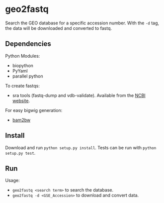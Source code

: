 geo2fastq
=========

Search the GEO database for a specific accession number. With the `-d` tag, the data will be downloaded and converted to fastq.


## Dependencies

Python Modules:

* biopython
* PyYaml
* parallel python

To create fastqs:

* sra tools (fastq-dump and vdb-validate). Available from the [NCBI website](http://www.ncbi.nlm.nih.gov/Traces/sra/?view=software).

For easy bigwig generation:

* [bam2bw](https://bitbucket.org/simonvh/bam2bw)

## Install

Download and run `python setup.py install`. Tests can be run with `python setup.py test`.


## Run

Usage: 

* `geo2fastq <search term>` to search the database.
* `geo2fastq -d <GSE_Accession>` to download and convert data.

